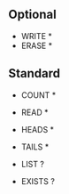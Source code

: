 ## Optional
- WRITE *
- ERASE *

## Standard
- COUNT *
- READ *
- HEADS *
- TAILS *

- LIST ?
- EXISTS ?
